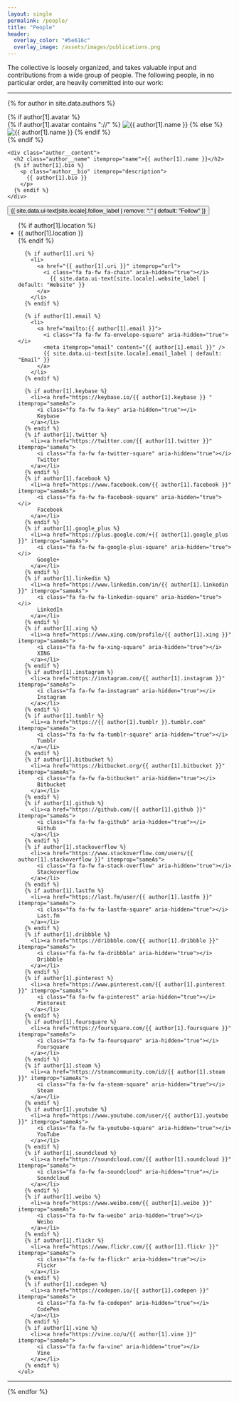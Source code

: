 ```yaml
---
layout: single
permalink: /people/
title: "People"
header:
  overlay_color: "#5e616c"
  overlay_image: /assets/images/publications.png
---
```

The collective is loosely organized, and takes valuable input and contributions from a wide group of people. The following people, in no particular order, are heavily committed into our work:

<hr>

{% for author in site.data.authors %}
<div itemscope itemtype="http://schema.org/Person" class = "people-page">

  <div class = "author__bio-wrapper" id="{{author[1].github}}" >
    {% if author[1].avatar %}
      <div class="author__avatar">
        {% if author[1].avatar contains "://" %}
          <img src="{{ author[1].avatar }}" alt="{{ author[1].name }}" itemprop="image">
        {% else %}
          <img src="{{ author[1].avatar | absolute_url }}" class="author__avatar" alt="{{ author[1].name }}" itemprop="image">
        {% endif %}
      </div>
    {% endif %}

    <div class="author__content">
      <h2 class="author__name" itemprop="name">{{ author[1].name }}</h2>
      {% if author[1].bio %}
        <p class="author__bio" itemprop="description">
          {{ author[1].bio }}
        </p>
      {% endif %}
    </div>
  </div>

  <div class="author__urls-wrapper">
    <button class="btn btn--inverse">{{ site.data.ui-text[site.locale].follow_label | remove: ":" | default: "Follow" }}</button>
    <ul class="author__urls social-icons">
      {% if author[1].location %}
        <li itemprop="homeLocation" itemscope itemtype="http://schema.org/Place">
          <i class="fa fa-fw fa-map-marker" aria-hidden="true"></i> 
          <span itemprop="name"> {{ author[1].location }} </span>
        </li>
      {% endif %}
      
      {% if author[1].uri %}
        <li>
          <a href="{{ author[1].uri }}" itemprop="url">
            <i class="fa fa-fw fa-chain" aria-hidden="true"></i> 
              {{ site.data.ui-text[site.locale].website_label | default: "Website" }}
          </a>
        </li>
      {% endif %}
      
      {% if author[1].email %}
        <li>
          <a href="mailto:{{ author[1].email }}">
            <i class="fa fa-fw fa-envelope-square" aria-hidden="true"></i>
            <meta itemprop="email" content="{{ author[1].email }}" />
            {{ site.data.ui-text[site.locale].email_label | default: "Email" }}
          </a>
        </li>
      {% endif %}
      
      {% if author[1].keybase %}
        <li><a href="https://keybase.io/{{ author[1].keybase }} " itemprop="sameAs">
          <i class="fa fa-fw fa-key" aria-hidden="true"></i> 
          Keybase
        </a></li>
      {% endif %}
      {% if author[1].twitter %}
        <li><a href="https://twitter.com/{{ author[1].twitter }}" itemprop="sameAs">
          <i class="fa fa-fw fa-twitter-square" aria-hidden="true"></i> 
          Twitter
        </a></li>
      {% endif %}
      {% if author[1].facebook %}
        <li><a href="https://www.facebook.com/{{ author[1].facebook }}" itemprop="sameAs">
          <i class="fa fa-fw fa-facebook-square" aria-hidden="true"></i> 
          Facebook
        </a></li>
      {% endif %}
      {% if author[1].google_plus %}
        <li><a href="https://plus.google.com/+{{ author[1].google_plus }}" itemprop="sameAs">
          <i class="fa fa-fw fa-google-plus-square" aria-hidden="true"></i> 
          Google+
        </a></li>
      {% endif %}
      {% if author[1].linkedin %}
        <li><a href="https://www.linkedin.com/in/{{ author[1].linkedin }}" itemprop="sameAs">
          <i class="fa fa-fw fa-linkedin-square" aria-hidden="true"></i> 
          LinkedIn
        </a></li>
      {% endif %}
      {% if author[1].xing %}
        <li><a href="https://www.xing.com/profile/{{ author[1].xing }}" itemprop="sameAs">
          <i class="fa fa-fw fa-xing-square" aria-hidden="true"></i> 
          XING
        </a></li>
      {% endif %}
      {% if author[1].instagram %}
        <li><a href="https://instagram.com/{{ author[1].instagram }}" itemprop="sameAs">
          <i class="fa fa-fw fa-instagram" aria-hidden="true"></i> 
          Instagram
        </a></li>
      {% endif %}
      {% if author[1].tumblr %}
        <li><a href="https://{{ author[1].tumblr }}.tumblr.com" itemprop="sameAs">
          <i class="fa fa-fw fa-tumblr-square" aria-hidden="true"></i> 
          Tumblr
        </a></li>
      {% endif %}
      {% if author[1].bitbucket %}
        <li><a href="https://bitbucket.org/{{ author[1].bitbucket }}" itemprop="sameAs">
          <i class="fa fa-fw fa-bitbucket" aria-hidden="true"></i> 
          Bitbucket
        </a></li>
      {% endif %}
      {% if author[1].github %}
        <li><a href="https://github.com/{{ author[1].github }}" itemprop="sameAs">
          <i class="fa fa-fw fa-github" aria-hidden="true"></i> 
          Github
        </a></li>
      {% endif %}
      {% if author[1].stackoverflow %}
        <li><a href="https://www.stackoverflow.com/users/{{ author[1].stackoverflow }}" itemprop="sameAs">
          <i class="fa fa-fw fa-stack-overflow" aria-hidden="true"></i> 
          Stackoverflow
        </a></li>
      {% endif %}
      {% if author[1].lastfm %}
        <li><a href="https://last.fm/user/{{ author[1].lastfm }}" itemprop="sameAs">
          <i class="fa fa-fw fa-lastfm-square" aria-hidden="true"></i> 
          Last.fm
        </a></li>
      {% endif %}
      {% if author[1].dribbble %}
        <li><a href="https://dribbble.com/{{ author[1].dribbble }}" itemprop="sameAs">
          <i class="fa fa-fw fa-dribbble" aria-hidden="true"></i> 
          Dribbble
        </a></li>
      {% endif %}
      {% if author[1].pinterest %}
        <li><a href="https://www.pinterest.com/{{ author[1].pinterest }}" itemprop="sameAs">
          <i class="fa fa-fw fa-pinterest" aria-hidden="true"></i> 
          Pinterest
        </a></li>
      {% endif %}
      {% if author[1].foursquare %}
        <li><a href="https://foursquare.com/{{ author[1].foursquare }}" itemprop="sameAs">
          <i class="fa fa-fw fa-foursquare" aria-hidden="true"></i> 
          Foursquare
        </a></li>
      {% endif %}
      {% if author[1].steam %}
        <li><a href="https://steamcommunity.com/id/{{ author[1].steam }}" itemprop="sameAs">
          <i class="fa fa-fw fa-steam-square" aria-hidden="true"></i> 
          Steam
        </a></li>
      {% endif %}
      {% if author[1].youtube %}
        <li><a href="https://www.youtube.com/user/{{ author[1].youtube }}" itemprop="sameAs">
          <i class="fa fa-fw fa-youtube-square" aria-hidden="true"></i> 
          YouTube
        </a></li>
      {% endif %}
      {% if author[1].soundcloud %}
        <li><a href="https://soundcloud.com/{{ author[1].soundcloud }}" itemprop="sameAs">
          <i class="fa fa-fw fa-soundcloud" aria-hidden="true"></i> 
          Soundcloud
        </a></li>
      {% endif %}
      {% if author[1].weibo %}
        <li><a href="https://www.weibo.com/{{ author[1].weibo }}" itemprop="sameAs">
          <i class="fa fa-fw fa-weibo" aria-hidden="true"></i> 
          Weibo
        </a></li>
      {% endif %}
      {% if author[1].flickr %}
        <li><a href="https://www.flickr.com/{{ author[1].flickr }}" itemprop="sameAs">
          <i class="fa fa-fw fa-flickr" aria-hidden="true"></i> 
          Flickr
        </a></li>
      {% endif %}
      {% if author[1].codepen %}
        <li><a href="https://codepen.io/{{ author[1].codepen }}" itemprop="sameAs">
          <i class="fa fa-fw fa-codepen" aria-hidden="true"></i> 
          CodePen
        </a></li>
      {% endif %}
      {% if author[1].vine %}
        <li><a href="https://vine.co/u/{{ author[1].vine }}" itemprop="sameAs">
          <i class="fa fa-fw fa-vine" aria-hidden="true"></i> 
          Vine
        </a></li>
      {% endif %}
    </ul>
  </div>
</div>
<hr>
{% endfor %}
